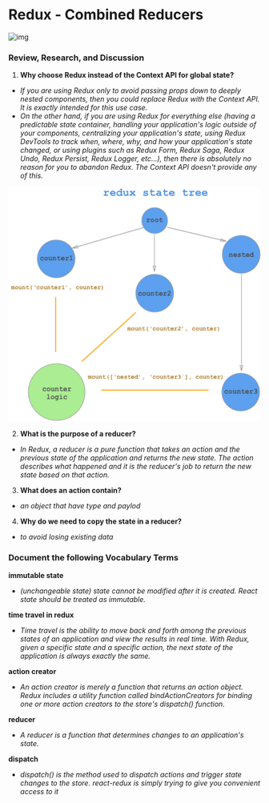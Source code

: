 #  Redux - Combined Reducers

![img](https://miro.medium.com/max/1400/1*Kqxayf50AJw6DDm2OvAlEA.jpeg)

### Review, Research, and Discussion

1. **Why choose Redux instead of the Context API for global state?**

* *If you are using Redux only to avoid passing props down to deeply nested components, then you could replace Redux with the Context API. It is exactly intended for this use case.*
* *On the other hand, if you are using Redux for everything else (having a predictable state container, handling your application's logic outside of your components, centralizing your application's state, using Redux DevTools to track when, where, why, and how your application's state changed, or using plugins such as Redux Form, Redux Saga, Redux Undo, Redux Persist, Redux Logger, etc…), then there is absolutely no reason for you to abandon Redux. The Context API doesn't provide any of this.*

![img](https://raw.githubusercontent.com/thomasdashney/redux-modular/master/counter-example.png)

2. **What is the purpose of a reducer?**

* *In Redux, a reducer is a pure function that takes an action and the previous state of the application and returns the new state. The action describes what happened and it is the reducer's job to return the new state based on that action.*

3. **What does an action contain?**

* *an object that have type and paylod*

4. **Why do we need to copy the state in a reducer?**

* *to avoid losing existing data*


### Document the following Vocabulary Terms

 **immutable state** 

* *(unchangeable state) state cannot be modified after it is created. React state should be treated as immutable.*

 **time travel in redux** 

* *Time travel is the ability to move back and forth among the previous states of an application and view the results in real time. With Redux, given a specific state and a specific action, the next state of the application is always exactly the same.*

**action creator** 

* *An action creator is merely a function that returns an action object. Redux includes a utility function called bindActionCreators for binding one or more action creators to the store's dispatch() function.*

**reducer** 

* *A reducer is a function that determines changes to an application's state.*

**dispatch** 

* *dispatch() is the method used to dispatch actions and trigger state changes to the store. react-redux is simply trying to give you convenient access to it*
